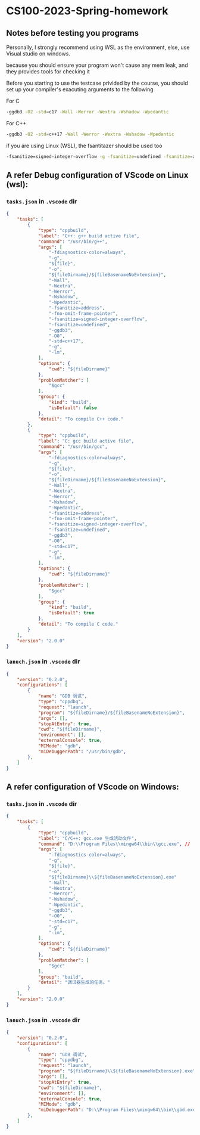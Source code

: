# CS100-2023-Spring-homework

## Notes before testing you programs

Personally, I strongly recommend using WSL as the environment, else, use Visual studio on windows.

because you should ensure your program won't cause any mem leak, and they provides tools for checking it

Before you starting to use the testcase privided by the course, you should set up your compiler's exacuting arguments to the following

For C 
```bash
-ggdb3 -O2 -std=c17 -Wall -Werror -Wextra -Wshadow -Wpedantic
```

For C++
```bash
-ggdb3 -O2 -std=c++17 -Wall -Werror -Wextra -Wshadow -Wpedantic
```

if you are using Linux (WSL), the fsantitazer should be used too
```bash
-fsanitize=signed-integer-overflow -g -fsanitize=undefined -fsanitize=address -fno-omit-frame-pointer 
```


## A refer Debug configuration of VScode on Linux (wsl): 
### `tasks.json` in `.vscode` dir
```json
{
    "tasks": [
        {
            "type": "cppbuild",
            "label": "C++: g++ build active file",
            "command": "/usr/bin/g++",
            "args": [
                "-fdiagnostics-color=always",
                "-g",
                "${file}",
                "-o",
                "${fileDirname}/${fileBasenameNoExtension}",
                "-Wall",
                "-Wextra",
                "-Werror",
                "-Wshadow",
                "-Wpedantic",
                "-fsanitize=address",
                "-fno-omit-frame-pointer",
                "-fsanitize=signed-integer-overflow",
                "-fsanitize=undefined",
                "-ggdb3",
                "-O0",
                "-std=c++17",
                "-g",
                "-lm",
            ],
            "options": {
                "cwd": "${fileDirname}"
            },
            "problemMatcher": [
                "$gcc"
            ],
            "group": {
                "kind": "build",
                "isDefault": false
            },
            "detail": "To compile C++ code."
        },
        {
            "type": "cppbuild",
            "label": "C: gcc build active file",
            "command": "/usr/bin/gcc",
            "args": [
                "-fdiagnostics-color=always",
                "-g",
                "${file}",
                "-o",
                "${fileDirname}/${fileBasenameNoExtension}",
                "-Wall",
                "-Wextra",
                "-Werror",
                "-Wshadow",
                "-Wpedantic",
                "-fsanitize=address",
                "-fno-omit-frame-pointer",
                "-fsanitize=signed-integer-overflow",
                "-fsanitize=undefined",
                "-ggdb3",
                "-O0",
                "-std=c17",
                "-g",
                "-lm",
            ],
            "options": {
                "cwd": "${fileDirname}"
            },
            "problemMatcher": [
                "$gcc"
            ],
            "group": {
                "kind": "build",
                "isDefault": true
            },
            "detail": "To compile C code."
        }
    ],
    "version": "2.0.0"
}
```
### `lanuch.json` in `.vscode` dir
```json
{
    "version": "0.2.0",
    "configurations": [
        {
            "name": "GDB 调试",
            "type": "cppdbg",
            "request": "launch",
            "program": "${fileDirname}/${fileBasenameNoExtension}",
            "args": [],
            "stopAtEntry": true,
            "cwd": "${fileDirname}",
            "environment": [],
            "externalConsole": true,
            "MIMode": "gdb",
            "miDebuggerPath": "/usr/bin/gdb",
        },
    ]
}
```


## A refer configuration of VScode on Windows:
### `tasks.json` in `.vscode` dir
```json
{
    "tasks": [
        {
            "type": "cppbuild",
            "label": "C/C++: gcc.exe 生成活动文件",
            "command": "D:\\Program Files\\mingw64\\bin\\gcc.exe", // ！！！ replace this with your compiler path
            "args": [
                "-fdiagnostics-color=always",
                "-g",
                "${file}",
                "-o",
                "${fileDirname}\\${fileBasenameNoExtension}.exe"
                "-Wall",
                "-Wextra",
                "-Werror",
                "-Wshadow",
                "-Wpedantic",
                "-ggdb3",
                "-O0",
                "-std=c17",
                "-g",
                "-lm",
            ],
            "options": {
                "cwd": "${fileDirname}"
            },
            "problemMatcher": [
                "$gcc"
            ],
            "group": "build",
            "detail": "调试器生成的任务。"
        }
    ],
    "version": "2.0.0"
}
```

### `lanuch.json` in `.vscode` dir
```json
{
    "version": "0.2.0",
    "configurations": [
        {
            "name": "GDB 调试",
            "type": "cppdbg",
            "request": "launch",
            "program": "${fileDirname}\\${fileBasenameNoExtension}.exe",
            "args": [],
            "stopAtEntry": true,
            "cwd": "${fileDirname}",
            "environment": [],
            "externalConsole": true,
            "MIMode": "gdb",
            "miDebuggerPath": "D:\\Program Files\\mingw64\\bin\\gbd.exe", // ！！！ replace this with your debugger path
        },
    ]
}
```
